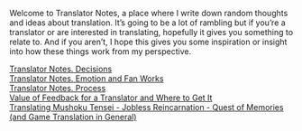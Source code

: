 Welcome to Translator Notes, a place where I write down random thoughts and ideas about translation. It’s going to be a lot of rambling but if you’re a translator or are interested in translating, hopefully it gives you something to relate to. And if you aren’t, I hope this gives you some inspiration or insight into how these things work from my perspective.

[Translator Notes. Decisions](https://posts.yakuaru.com/Translator%20Notes/Translator%20Notes.%20Decisions)  
[Translator Notes. Emotion and Fan Works](https://posts.yakuaru.com/Translator%20Notes/Translator%20Notes.%20Emotion%20and%20Fan%20Works)  
[Translator Notes. Process](https://posts.yakuaru.com/Translator%20Notes/Translator%20Notes.%20Process)  
[Value of Feedback for a Translator and Where to Get It](https://posts.yakuaru.com/Translator%20Notes/Value%20of%20Feedback%20for%20a%20Translator%20and%20Where%20to%20Get%20It)  
[Translating Mushoku Tensei - Jobless Reincarnation - Quest of Memories (and Game Translation in General)](https://posts.yakuaru.com/Translator%20Notes/Translating%20Mushoku%20Tensei%20-%20Jobless%20Reincarnation%20-%20Quest%20of%20Memories%20(and%20Game%20Translation%20in%20General))